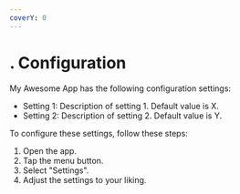 ```yaml
---
coverY: 0
---
```


# . Configuration

My Awesome App has the following configuration settings:

* Setting 1: Description of setting 1. Default value is X.
* Setting 2: Description of setting 2. Default value is Y.

To configure these settings, follow these steps:

1. Open the app.
2. Tap the menu button.
3. Select "Settings".
4. Adjust the settings to your liking.

